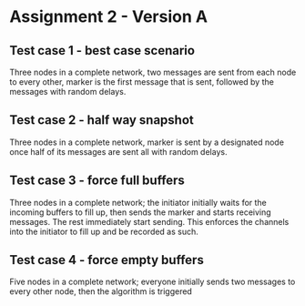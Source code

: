 # Assignment  2 - Version A

## Test case 1 - best case scenario
Three nodes in a complete network, two messages are sent from each node to every
other, marker is the first message that is sent, followed by the messages with random delays.

## Test case 2 - half way snapshot
Three nodes in a complete network, marker is sent by a designated node once half 
of its messages are sent all with random delays.

## Test case 3 - force full buffers
Three nodes in a complete network; the initiator initially waits for the incoming 
buffers to fill up, then sends the marker and starts receiving messages. 
The rest immediately start sending. This enforces the channels into the initiator
to fill up and be recorded as such.

## Test case 4 - force empty buffers
Five nodes in a complete network; everyone initially sends two messages to every other 
node, then the algorithm is triggered